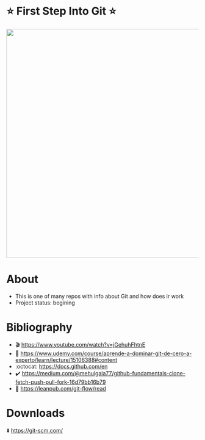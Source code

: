 # :star: First Step Into Git :star:

<img src="https://www.campusmvp.es/recursos/image.axd?picture=/2020/2T/git-post-blog.png" width=600px>

# About
* This is one of many repos with info about Git and how does ir work
* Project status: begining

# Bibliography
* :clapper: https://www.youtube.com/watch?v=jGehuhFhtnE
* :memo: https://www.udemy.com/course/aprende-a-dominar-git-de-cero-a-experto/learn/lecture/15106388#content
* :octocat: https://docs.github.com/en
* :heavy_check_mark: https://medium.com/@mehulgala77/github-fundamentals-clone-fetch-push-pull-fork-16d79bb16b79
* :jigsaw: https://leanpub.com/git-flow/read

# Downloads
:arrow_down: https://git-scm.com/
